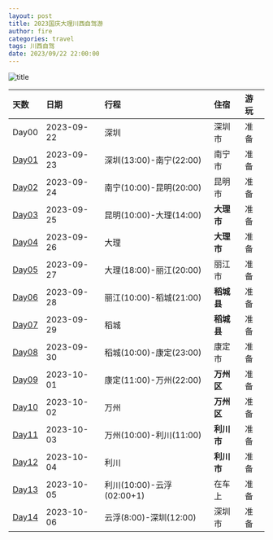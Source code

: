 ```yaml
---
layout: post
title: 2023国庆大理川西自驾游
author: fire
categories: travel 
tags: 川西自驾
date: 2023/09/22 22:00:00
---
```


![title](https://image.sideproject.cn/titlex/titlex_200.jpg)

| 天数 | 日期 | 行程 | 住宿 | 游玩 |  
| :---- | :--------- | :--- | :--- | :--- | 
| Day00 | 2023-09-22 | 深圳 | 深圳市 | 准备 | 
| [Day01](/travel/shenzhen-to-nanning.html) | 2023-09-23 | 深圳(13:00)-南宁(22:00) | 南宁市 | 准备 | 
| [Day02](/travel/nanning-to-kunming.html) | 2023-09-24 | 南宁(10:00)-昆明(20:00) | 昆明市 | 准备 | 
| [Day03](/travel/kunming-to-dali.html) | 2023-09-25 | 昆明(10:00)-大理(14:00) | **大理市** | 准备 | 
| [Day04](/travel/dali-erhai.html) | 2023-09-26 | 大理 | **大理市** | 准备 | 
| [Day05](/travel/dali-to-lijiang.html) | 2023-09-27 | 大理(18:00)-丽江(20:00) | 丽江市 | 准备 | 
| [Day06](/travel/lijiang-to-daocheng.html) | 2023-09-28 | 丽江(10:00)-稻城(21:00) | **稻城县** | 准备 | 
| [Day07](/travel/daocheng-yading.html) | 2023-09-29 | 稻城 | **稻城县** | 准备 | 
| [Day08](/travel/daocheng-to-kangding.html) | 2023-09-30 | 稻城(10:00)-康定(23:00) | 康定市 | 准备 | 
| [Day09](/travel/kangding-to-wanzhou.html) | 2023-10-01 | 康定(11:00)-万州(22:00) | **万州区** | 准备 | 
| [Day10](/travel/wanzhou-kaoyu.html) | 2023-10-02 | 万州 | **万州区** | 准备 | 
| [Day11](/travel/wanzhou-to-lichuan.html) | 2023-10-03 | 万州(10:00)-利川(11:00) | **利川市** | 准备 | 
| [Day12](/travel/lichuan-city.html) | 2023-10-04 | 利川 | **利川市** | 准备 | 
| [Day13](/travel/lichuan-to-yunfu.html) | 2023-10-05 | 利川(10:00)-云浮(02:00+1) | 在车上 | 准备 | 
| [Day14](/travel/yunfu-to-shenzhen.html) | 2023-10-06 | 云浮(8:00)-深圳(12:00) | 深圳市 | 准备 | 